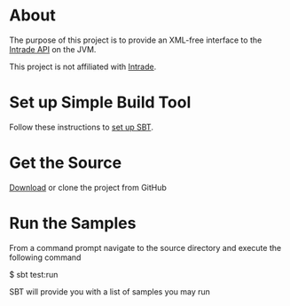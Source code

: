 [Intrade API]: http://www.intrade.com/aav2/api/
[set up SBT]: https://github.com/harrah/xsbt/wiki/Getting-Started-Setup
[Intrade]: http://www.intrade.com
[Download]: https://github.com/abaker/intrade/zipball/master

# About

The purpose of this project is to provide an XML-free interface to the [Intrade API] on the JVM.

This project is not affiliated with [Intrade].

# Set up Simple Build Tool

Follow these instructions to [set up SBT].

# Get the Source

[Download] or clone the project from GitHub

# Run the Samples

From a command prompt navigate to the source directory and execute the following command

$ sbt test:run

SBT will provide you with a list of samples you may run